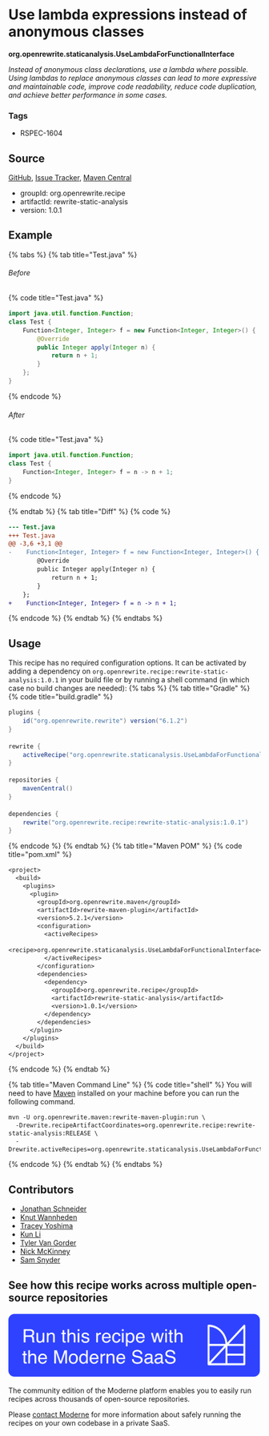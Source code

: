 # Use lambda expressions instead of anonymous classes

**org.openrewrite.staticanalysis.UseLambdaForFunctionalInterface**

_Instead of anonymous class declarations, use a lambda where possible. Using lambdas to replace anonymous classes can lead to more expressive and maintainable code, improve code readability, reduce code duplication, and achieve better performance in some cases._

### Tags

* RSPEC-1604

## Source

[GitHub](https://github.com/openrewrite/rewrite-static-analysis/blob/main/src/main/java/org/openrewrite/staticanalysis/UseLambdaForFunctionalInterface.java), [Issue Tracker](https://github.com/openrewrite/rewrite-static-analysis/issues), [Maven Central](https://central.sonatype.com/artifact/org.openrewrite.recipe/rewrite-static-analysis/1.0.1/jar)

* groupId: org.openrewrite.recipe
* artifactId: rewrite-static-analysis
* version: 1.0.1

## Example


{% tabs %}
{% tab title="Test.java" %}

###### Before
{% code title="Test.java" %}
```java
import java.util.function.Function;
class Test {
    Function<Integer, Integer> f = new Function<Integer, Integer>() {
        @Override
        public Integer apply(Integer n) {
            return n + 1;
        }
    };
}
```
{% endcode %}

###### After
{% code title="Test.java" %}
```java
import java.util.function.Function;
class Test {
    Function<Integer, Integer> f = n -> n + 1;
}
```
{% endcode %}

{% endtab %}
{% tab title="Diff" %}
{% code %}
```diff
--- Test.java
+++ Test.java
@@ -3,6 +3,1 @@
-    Function<Integer, Integer> f = new Function<Integer, Integer>() {
        @Override
        public Integer apply(Integer n) {
            return n + 1;
        }
    };
+    Function<Integer, Integer> f = n -> n + 1;
```
{% endcode %}
{% endtab %}
{% endtabs %}


## Usage

This recipe has no required configuration options. It can be activated by adding a dependency on `org.openrewrite.recipe:rewrite-static-analysis:1.0.1` in your build file or by running a shell command (in which case no build changes are needed): 
{% tabs %}
{% tab title="Gradle" %}
{% code title="build.gradle" %}
```groovy
plugins {
    id("org.openrewrite.rewrite") version("6.1.2")
}

rewrite {
    activeRecipe("org.openrewrite.staticanalysis.UseLambdaForFunctionalInterface")
}

repositories {
    mavenCentral()
}

dependencies {
    rewrite("org.openrewrite.recipe:rewrite-static-analysis:1.0.1")
}
```
{% endcode %}
{% endtab %}
{% tab title="Maven POM" %}
{% code title="pom.xml" %}
```markup
<project>
  <build>
    <plugins>
      <plugin>
        <groupId>org.openrewrite.maven</groupId>
        <artifactId>rewrite-maven-plugin</artifactId>
        <version>5.2.1</version>
        <configuration>
          <activeRecipes>
            <recipe>org.openrewrite.staticanalysis.UseLambdaForFunctionalInterface</recipe>
          </activeRecipes>
        </configuration>
        <dependencies>
          <dependency>
            <groupId>org.openrewrite.recipe</groupId>
            <artifactId>rewrite-static-analysis</artifactId>
            <version>1.0.1</version>
          </dependency>
        </dependencies>
      </plugin>
    </plugins>
  </build>
</project>
```
{% endcode %}
{% endtab %}

{% tab title="Maven Command Line" %}
{% code title="shell" %}
You will need to have [Maven](https://maven.apache.org/download.cgi) installed on your machine before you can run the following command.

```shell
mvn -U org.openrewrite.maven:rewrite-maven-plugin:run \
  -Drewrite.recipeArtifactCoordinates=org.openrewrite.recipe:rewrite-static-analysis:RELEASE \
  -Drewrite.activeRecipes=org.openrewrite.staticanalysis.UseLambdaForFunctionalInterface
```
{% endcode %}
{% endtab %}
{% endtabs %}
## Contributors
* [Jonathan Schneider](jkschneider@gmail.com)
* [Knut Wannheden](knut@moderne.io)
* [Tracey Yoshima](tracey.yoshima@gmail.com)
* [Kun Li](kun@moderne.io)
* [Tyler Van Gorder](tkvangorder@users.noreply.github.com)
* [Nick McKinney](mckinneynicholas@gmail.com)
* [Sam Snyder](sam@moderne.io)


## See how this recipe works across multiple open-source repositories

[![Moderne Link Image](/.gitbook/assets/ModerneRecipeButton.png)](https://public.moderne.io/recipes/org.openrewrite.staticanalysis.UseLambdaForFunctionalInterface)

The community edition of the Moderne platform enables you to easily run recipes across thousands of open-source repositories.

Please [contact Moderne](https://moderne.io/product) for more information about safely running the recipes on your own codebase in a private SaaS.
